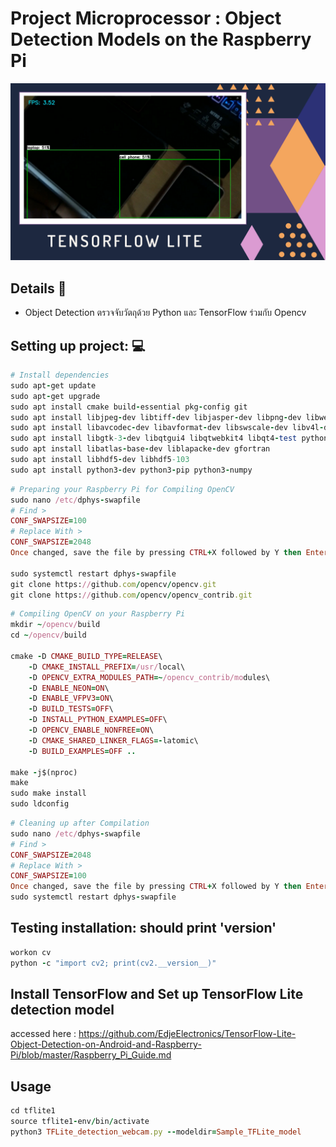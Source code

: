# Project Microprocessor : Object Detection Models on the Raspberry Pi
<img src="Other-img/TFLite_detection.png">

## Details :memo:
- Object Detection ตรวจจับวัตถุด้วย Python และ TensorFlow ร่วมกับ Opencv 


## Setting up project: :computer:
```ruby
# Install dependencies
sudo apt-get update
sudo apt-get upgrade
sudo apt install cmake build-essential pkg-config git
sudo apt install libjpeg-dev libtiff-dev libjasper-dev libpng-dev libwebp-dev libopenexr-dev
sudo apt install libavcodec-dev libavformat-dev libswscale-dev libv4l-dev libxvidcore-dev libx264-dev libdc1394-22-dev libgstreamer-plugins-base1.0-dev libgstreamer1.0-dev
sudo apt install libgtk-3-dev libqtgui4 libqtwebkit4 libqt4-test python3-pyqt5
sudo apt install libatlas-base-dev liblapacke-dev gfortran
sudo apt install libhdf5-dev libhdf5-103
sudo apt install python3-dev python3-pip python3-numpy
```
```ruby
# Preparing your Raspberry Pi for Compiling OpenCV
sudo nano /etc/dphys-swapfile
# Find >
CONF_SWAPSIZE=100
# Replace With >
CONF_SWAPSIZE=2048
Once changed, save the file by pressing CTRL+X followed by Y then Enter.

sudo systemctl restart dphys-swapfile
git clone https://github.com/opencv/opencv.git
git clone https://github.com/opencv/opencv_contrib.git
```
```ruby
# Compiling OpenCV on your Raspberry Pi
mkdir ~/opencv/build
cd ~/opencv/build

cmake -D CMAKE_BUILD_TYPE=RELEASE\
    -D CMAKE_INSTALL_PREFIX=/usr/local\
    -D OPENCV_EXTRA_MODULES_PATH=~/opencv_contrib/modules\
    -D ENABLE_NEON=ON\
    -D ENABLE_VFPV3=ON\
    -D BUILD_TESTS=OFF\
    -D INSTALL_PYTHON_EXAMPLES=OFF\
    -D OPENCV_ENABLE_NONFREE=ON\
    -D CMAKE_SHARED_LINKER_FLAGS=-latomic\
    -D BUILD_EXAMPLES=OFF ..
    
make -j$(nproc)
make
sudo make install
sudo ldconfig
```
```ruby
# Cleaning up after Compilation
sudo nano /etc/dphys-swapfile
# Find >
CONF_SWAPSIZE=2048
# Replace With >
CONF_SWAPSIZE=100
Once changed, save the file by pressing CTRL+X followed by Y then Enter.
sudo systemctl restart dphys-swapfile
```

## Testing installation: should print 'version'
```ruby
workon cv
python -c "import cv2; print(cv2.__version__)"
```

## Install TensorFlow and Set up TensorFlow Lite detection model
accessed here : https://github.com/EdjeElectronics/TensorFlow-Lite-Object-Detection-on-Android-and-Raspberry-Pi/blob/master/Raspberry_Pi_Guide.md

## Usage
```ruby
cd tflite1
source tflite1-env/bin/activate
python3 TFLite_detection_webcam.py --modeldir=Sample_TFLite_model
```
